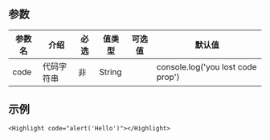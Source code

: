 ## 参数

| 参数名 | 介绍 | 必选 | 值类型 | 可选值 | 默认值 |
| --- | --- | --- | --- | --- | --- |
| code | 代码字符串 | 非 | String |  | console.log('you lost code prop') |

## 示例

```
<Highlight code="alert('Hello')"></Highlight>
```